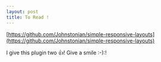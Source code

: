 ```yaml
---
layout: post
title: To Read !
---
```

[https://github.com/Johnstonian/simple-responsive-layouts](https://github.com/Johnstonian/simple-responsive-layouts)

I give this plugin two :+1:!
Give a smile :-):!
